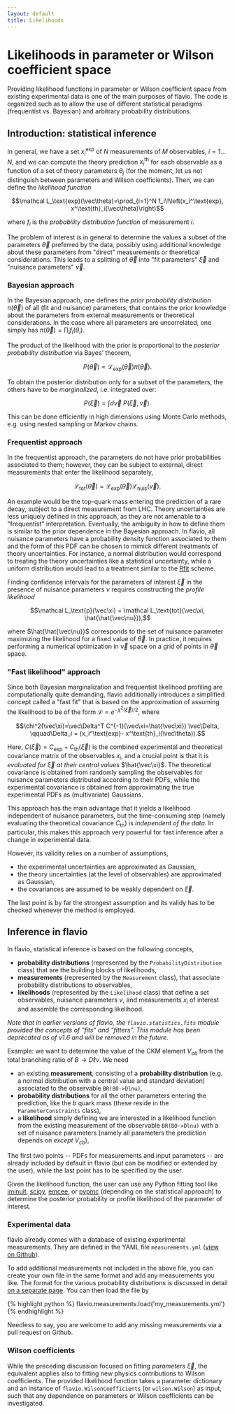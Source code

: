```yaml
---
layout: default
title: Likelihoods
---
```


# Likelihoods in parameter or Wilson coefficient space

Providing likelihood functions in parameter or Wilson coefficient space
from existing experimental data is one of the main purposes of flavio. The code is organized such as to allow the use of different statistical paradigms (frequentist vs. Bayesian) and arbitrary probability distributions.

## Introduction: statistical inference

In general, we have a set $x_i^\text{exp}$ of $N$ measurements of $M$ observables, $i=1\ldots N$, and we can compute the theory prediction $x^\text{th}_i$ for each observable as a function of a set of theory parameters $\theta_j$ (for the moment, let us not distinguish between parameters and Wilson coefficients). Then, we can define the *likelihood function*

$$\mathcal L_\text{exp}(\vec\theta)=\prod_{i=1}^N f_i\!\left(x_i^\text{exp}, x^\text{th}_i(\vec\theta)\right)$$

where $f_i$ is the *probability distribution function* of measurement $i$.

The problem of  interest is in general to determine the values a subset of the parameters $\vec\theta$ preferred by the data, possibly using additional knowledge about these parameters from "direct" measurements or theoretical considerations. This leads to a splitting of $\vec\theta$ into "fit parameters" $\vec\xi$ and "nuisance parameters" $\vec\nu$.

### Bayesian approach

In the Bayesian approach, one defines  the *prior probability distribution* $\pi(\vec\theta)$
of all (fit and nuisance) parameters, that contains the prior knowledge about the parameters from external measurements or theoretical considerations. In the case where all parameters are uncorrelated, one simply has $\pi(\vec\theta)=\prod_i f_i(\theta_i)$.

The product of the likelihood with the prior is proportional to the *posterior probability distribution* via Bayes' theorem,

$$P(\vec\theta) \propto \mathcal L_\text{exp}(\vec\theta)\pi(\vec\theta).$$

To obtain the posterior distribution only for a subset of the parameters, the others have to be *marginalized*, i.e. integrated over:

$$P(\vec\xi)=\int d\vec\nu ~ P(\vec\xi,\vec\nu).$$

This can be done efficiently in high dimensions using Monte Carlo methods, e.g. using nested sampling or Markov chains.

### Frequentist approach

In the frequentist approach, the parameters do not have prior probabilities associated to them; however, they can be subject to external, direct measurements that enter the likelihood separately,

$$\mathcal L_\text{tot}(\vec\theta) = \mathcal L_\text{exp}(\vec\theta) \mathcal L_\text{nuis}(\vec\nu).$$

An example would be the top-quark mass entering the prediction of a rare decay, subject to a direct measurement from LHC. Theory uncertainties are less uniquely defined in this approach, as they are not amenable to a "frequentist" interpretation. Eventually, the ambiguity in how to define them is similar to the prior dependence in the Bayesian approach. In flavio, all nuisance parameters have a probability density function associated to them and the form of this PDF can be chosen to mimick different treatments of theory uncertainties. For instance, a normal distribution would correspond to treating the theory uncertainties like a statistical uncertainty, while a uniform distribution would lead to a treatment similar to the [Rfit](https://arxiv.org/abs/hep-ph/0104062) scheme.

Finding confidence intervals for the parameters of interest $\vec\xi$ in the presence of nuisance parameters $\nu$ requires constructing the *profile likelihood*

$$\mathcal L_\text{p}(\vec\xi) = \mathcal L_\text{tot}(\vec\xi, \hat{\hat{\vec\nu}}),$$

where $\hat{\hat{\vec\nu}}$ corresponds to the set of nuisance parameter maximizing the likelihood for a fixed value of $\vec\theta$. In practice, it requires performing a numerical optimization in $\vec\nu$ space on a grid of points in $\vec\theta$ space.

### "Fast likelihood" approach

Since both Bayesian marginalization and frequentist likelihood profiling are computationally quite demanding, flavio additionally introduces a simplified concept called a "fast fit" that is based on the approximation of assuming the likelihood to be of the form $\mathcal L =e^{-\chi^2(\vec\xi)/2}$, where

$$\chi^2(\vec\xi)=\vec\Delta^T C^{-1}(\vec\xi=\hat{\vec\xi}) \vec\Delta,
\qquad\Delta_i = (x_i^\text{exp}- x^\text{th}_i(\vec\theta)).$$

Here, $C(\vec\xi)=C_\text{exp}+C_\text{th}(\vec\xi)$ is the combined experimental and theoretical covariance matrix of the observables $x_i$, and a crucial point is that it is *evaluated for $\vec\xi$ at their central values* $\hat{\vec\xi}$. The theoretical covariance is obtained from randomly sampling the observables for nuisance parameters distributed according to their PDFs, while the experimental covariance is obtained from approximating the true experimental PDFs as (multivariate) Gaussians.

This approach has the main advantage that it yields a likelihood independent of nuisance parameters, but the time-consuming step (namely evaluating the theoretical covariance $C_\text{th}$) is *independent of the data*. In particular, this makes this approach very powerful for fast inference after a change in experimental data.

However, its validity relies on a number of assumptions,

- the experimental uncertainties are approximated as Gaussian,
- the theory uncertainties (at the level of observables) are approximated as Gaussian,
- the covariances are assumed to be weakly dependent on $\vec\xi$.

The last point is by far the strongest assumption and its validy has to be checked whenever the method is employed.

## Inference in flavio

In flavio, statistical inference is based on the following concepts,

- **probability distributions** (represented by the `ProbabilityDistribution` class) that are the building blocks of likelihoods,
- **measurements** (represented by the `Measurement` class), that associate probability distributions to observables,
- **likelihoods** (represented by the `Likelihood` class) that define a set observables,
nuisance parameters $\nu$, and measurements $x_i$ of interest and assemble the corresponding likelihood.

*Note that in earlier versions of flavio, the `flavio.statistics.fits` module provided the concepts of "fits" and "fitters". This module has been deprecated as of v1.6 and will be removed in the future.*

Example: we want to determine the value of the CKM element $V_{cb}$ from the total branching ratio of $B\to D\ell\nu$. We need

- an existing **measurement**, consisting of a  **probability distribution** (e.g. a normal distribution with a central value and standard deviation) associated to the observable `BR(B0->Dlnu)`,
- **probability distributions** for all the other parameters entering the prediction, like the $b$ quark mass (these reside in the `ParameterConstraints` class),
- a **likelihood** simply defining we are interested in a likelihood function from the existing measurement of the observable `BR(B0->Dlnu)` with a set of nuisance parameters (namely all parameters the prediction depends on *except* $V_{cb}$),

The first two points -- PDFs for measurements and input parameters -- are already included by default in flavio (but can be modified or extended by the user), while the last point
has to be specified by the user.

Given the likelihood function, the user can use any Python fitting tool like [iminuit](https://iminuit.readthedocs.io/en/latest/), [scipy](https://scipy.org/), [emcee](https://emcee.readthedocs.iof), or [pypmc](https://github.com/fredRos/pypmc) (depending on the statistical approach) to determine the posterior probability or profile likelihood of the parameter of interest.

### Experimental data

flavio already comes with a database of existing  experimental measurements. They are defined in the YAML file `measurements.yml`
([view on Github](https://github.com/flav-io/flavio/blob/master/flavio/data/measurements.yml)).

To add additional measurements not included in the above file, you can create your
own file in the same format and add any measurements you like.
The format for the various probability distributions is discussed in detail [on a separate page](probability.html).
You can then load the file by

{% highlight python %}
flavio.measurements.load('my_measurements.yml')
{% endhighlight %}

Needless to say, you are welcome to add any missing measurements via a pull request on Github.

### Wilson coefficients

While the preceding discussion focused on fitting *parameters* $\vec\xi$, the equivalent applies also to fitting new physics contributions to Wilson coefficients. The provided likelihood function takes a parameter dictionary and an instance of `flavio.WilsonCoefficients` (or `wilson.Wilson`) as input, such that any dependence on
parameters or Wilson coefficients can be investigated.